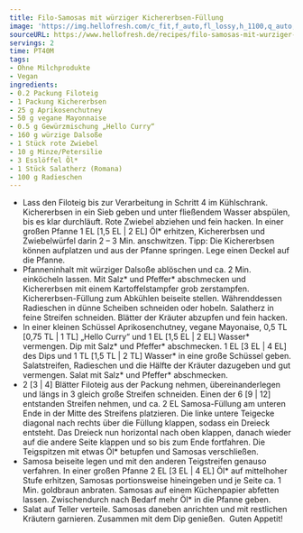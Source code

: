 ```yaml
---
title: Filo-Samosas mit würziger Kichererbsen-Füllung
image: 'https://img.hellofresh.com/c_fit,f_auto,fl_lossy,h_1100,q_auto,w_2600/hellofresh_s3/image/filo-samosas-mit-wurziger-kichererbsen-fullung-b7b18a39.jpg'
sourceURL: https://www.hellofresh.de/recipes/filo-samosas-mit-wurziger-kichererbsen-fullung-634694ce3c8ea89f000f9033
servings: 2
time: PT40M
tags:
- Ohne Milchprodukte
- Vegan
ingredients:
- 0.2 Packung Filoteig
- 1 Packung Kichererbsen
- 25 g Aprikosenchutney
- 50 g vegane Mayonnaise
- 0.5 g Gewürzmischung „Hello Curry“
- 160 g würzige Dalsoße
- 1 Stück rote Zwiebel
- 10 g Minze/Petersilie
- 3 Esslöffel Öl*
- 1 Stück Salatherz (Romana)
- 100 g Radieschen
---
```


- Lass den Filoteig bis zur Verarbeitung in Schritt 4 im Kühlschrank.  Kichererbsen in ein Sieb geben und unter fließendem Wasser abspülen, bis es klar durchläuft.  Rote Zwiebel abziehen und fein hacken.  In einer großen Pfanne 1 EL [1,5 EL | 2 EL] Öl\* erhitzen, Kichererbsen und Zwiebelwürfel darin 2 – 3 Min. anschwitzen. Tipp: Die Kichererbsen können aufplatzen und aus der Pfanne springen. Lege einen Deckel auf die Pfanne.
- Pfanneninhalt mit würziger Dalsoße ablöschen und ca. 2 Min. einköcheln lassen. Mit Salz\* und Pfeffer\* abschmecken und Kichererbsen mit einem Kartoffelstampfer grob zerstampfen. Kichererbsen-Füllung zum Abkühlen beiseite stellen.  Währenddessen Radieschen in dünne Scheiben schneiden oder hobeln.  Salatherz in feine Streifen schneiden. Blätter der Kräuter abzupfen und fein hacken.
- In einer kleinen Schüssel Aprikosenchutney, vegane Mayonaise, 0,5 TL [0,75 TL | 1 TL] „Hello Curry“ und 1 EL [1,5 EL | 2 EL] Wasser\* vermengen. Dip mit Salz\* und Pfeffer\* abschmecken.   1 EL [3 EL | 4 EL] des Dips und 1 TL [1,5 TL | 2 TL] Wasser\* in eine große Schüssel geben. Salatstreifen, Radieschen und die Hälfte der Kräuter dazugeben und gut vermengen. Salat mit Salz\* und Pfeffer\* abschmecken.
- 2 [3 | 4] Blätter Filoteig aus der Packung nehmen, übereinanderlegen und längs in 3 gleich große Streifen schneiden.  Einen der 6 [9 | 12] entstanden Streifen nehmen, und ca. 2 EL Samosa-Füllung am unteren Ende in der Mitte des Streifens platzieren. Die linke untere Teigecke diagonal nach rechts über die Füllung klappen, sodass ein Dreieck entsteht. Das Dreieck nun horizontal nach oben klappen, danach wieder auf die andere Seite klappen und so bis zum Ende fortfahren.  Die Teigspitzen mit etwas Öl\* betupfen und Samosas verschließen.
- Samosa beiseite legen und mit den anderen Teigstreifen genauso verfahren.  In einer großen Pfanne 2 EL [3 EL | 4 EL] Öl\* auf mittelhoher Stufe erhitzen, Samosas portionsweise hineingeben und je Seite ca. 1 Min. goldbraun anbraten. Samosas auf einem Küchenpapier abfetten lassen. Zwischendurch nach Bedarf mehr Öl\* in die Pfanne geben.
- Salat auf Teller verteile. Samosas daneben anrichten und mit restlichen Kräutern garnieren. Zusammen mit dem Dip genießen. ﻿ Guten Appetit!
